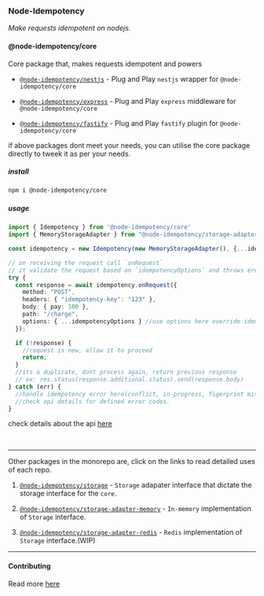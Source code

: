 <h3> Node-Idempotency </h3>
<i>Make requests idempotent on nodejs.</i>


#### @node-idempotency/core
Core package that, makes requests idempotent and powers
- [`@node-idempotency/nestjs`](packages/plugin-nestjs/Readme.md) - Plug and Play `nestjs` wrapper for `@node-idempotency/core`

- [`@node-idempotency/express`](packages/plugin-express/Readme.md) - Plug and Play `express` middleware for `@node-idempotency/core`

- [`@node-idempotency/fastify`](packages/plugin-fastify/Readme.md) - Plug and Play `fastify` plugin for `@node-idempotency/core`

if above packages dont meet your needs, you can utilise the core package directly to tweek it as per your needs.

##### install
```bash
npm i @node-idempotency/core
```
##### usage
```ts
import { Idempotency } from '@node-idempotency/core'
import { MemoryStorageAdapter } from "@node-idempotency/storage-adapter-memory"; //or any other storage adapter of your choice which meets @node-idempotency/storage interface

const idempotency = new Idempotency(new MemoryStorageAdapter(), {...idempotencyOptions});

// on receiving the request call `onRequest`
// it validate the request based on `idempotencyOptions` and throws eror if the request is concurrent, sends different body for the same key or doesnt sent idempotency-key when idempotency is enforced
try {
  const response = await idempotency.onRequest({
    method: "POST",
    headers: { "idempotency-key": "123" },
    body: { pay: 100 },
    path: "/charge",
    options: { ...idempotencyOptions } //use options here override idempotencyOptions per request level
  });

  if (!response) {
    //request is new, allow it to proceed
    return;
  }
  //its a duplicate, dont process again, return previous response
  // ex: res.status(response.additional.status).send(response.body)
} catch (err) {
  //handle idempotency error here(conflict, in-progress, figerprint missmatch etc).
  //check api details for defined error codes.
}

```
check details about the api [here](./packages/core/docs/classes/Idempotency.md)


<br/>
<hr/>

Other packages in the monorepo are, click on the links to read detailed uses of each repo.

1. [`@node-idempotency/storage`](packages/storage/Readme.md) - `Storage` adapater interface that dictate the storage interface for the `core`.

2. [`@node-idempotency/storage-adapter-memory`](packages/storage-adapter-memory/Readme.md) - `In-memory` implementation of `Storage` interface.

3. [`@node-idempotency/storage-adapter-redis`](packages/storage-adapter-redis/Readme.md) - `Redis` implementation of `Storage` interface.(WIP)

---

#### Contributing

Read more [here](./Contributing.md)
